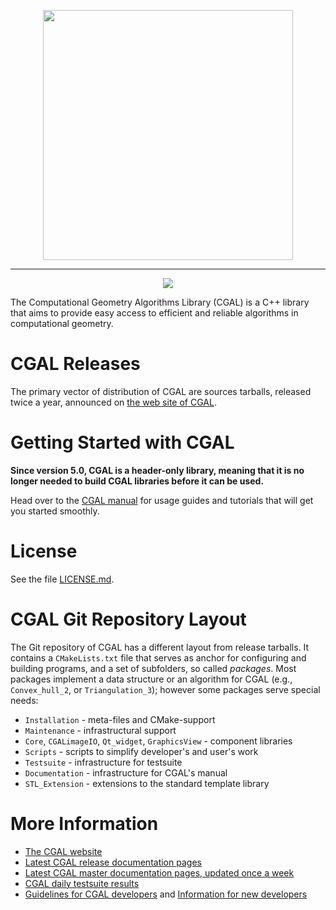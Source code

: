 <p align="center"><img src="Installation/doc_html/images/cgal_2013_grey.png" width="400"></p>

<hr>

<p align="center">
<a href="https://travis-ci.org/CGAL/cgal"><img src="https://travis-ci.org/CGAL/cgal.svg?branch=master"></a></a>
</p>


The Computational Geometry Algorithms Library (CGAL) is a C++ library that
aims to provide easy access to efficient and reliable algorithms in
computational geometry.

CGAL Releases
=============
The primary vector of distribution of CGAL are sources tarballs, released
twice a year, announced on [the web site of CGAL](https://www.cgal.org/).

Getting Started with CGAL
=========================

**Since version 5.0, CGAL is a header-only library, meaning that
it is no longer needed to build CGAL libraries before it can be used.**

Head over to the [CGAL manual](https://doc.cgal.org/latest/Manual/general_intro.html)
for usage guides and tutorials that will get you started smoothly.

License
=======
See the file [LICENSE.md](LICENSE.md).

CGAL Git Repository Layout
==========================

The Git repository of CGAL has a different layout from release tarballs. It
contains a `CMakeLists.txt` file that serves as anchor for configuring and building programs,
and a set of subfolders, so called *packages*. Most packages
implement a data structure or an algorithm for CGAL (e.g., `Convex_hull_2`,
or `Triangulation_3`); however some packages serve special needs:

* `Installation` - meta-files and CMake-support
* `Maintenance` - infrastructural support
* `Core`, `CGALimageIO`, `Qt_widget`, `GraphicsView` - component libraries
* `Scripts` - scripts to simplify developer's and user's work
* `Testsuite` - infrastructure for testsuite
* `Documentation` - infrastructure for CGAL's manual
* `STL_Extension` - extensions to the standard template library

More Information
================
* [The CGAL website](https://www.cgal.org/)
* [Latest CGAL release documentation pages](https://doc.cgal.org/)
* [Latest CGAL master documentation pages, updated once a week](https://cgal.geometryfactory.com/CGAL/doc/master/)
* [CGAL daily testsuite results](https://cgal.geometryfactory.com/CGAL/testsuite/)
* [Guidelines for CGAL developers](https://github.com/CGAL/cgal/wiki/Guidelines) and [Information for new developers](https://github.com/CGAL/cgal/wiki/Information-for-New-Developers)
